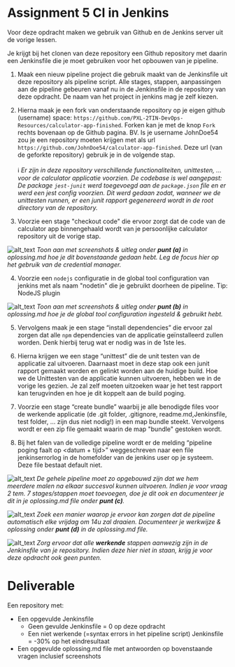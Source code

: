 # Assignment 5 CI in Jenkins

Voor deze opdracht maken we gebruik van Github en de Jenkins server uit de vorige lessen.

Je krijgt bij het clonen van deze repository een Github repository met daarin een Jenkinsfile die je moet gebruiken voor het opbouwen van je pipeline.

1. Maak een nieuw pipeline project die gebruik maakt van de Jenkinsfile uit deze repository als pipeline script. Alle stages, stappen, aanpassingen aan de pipeline gebeuren vanaf nu in de Jenkinsfile in de repository van deze opdracht. De naam van het project in jenkins mag je zelf kiezen.


2. Hierna maak je een fork van onderstaande repository op je eigen github (username) space:
```https://github.com/PXL-2TIN-DevOps-Resources/calculator-app-finished```. Forken kan je met de knop `Fork` rechts bovenaan op de Github pagina. BV. Is je username JohnDoe54 zou je een repository moeten krijgen met als url `https://github.com/JohnDoe54/calculator-app-finished`. Deze url (van de geforkte repository) gebruik je in de volgende stap.
<br/><br/>
:information_source: _Er zijn in deze repository verschillende functionaliteiten, unittesten, ... voor de calculator applicatie voorzien. De codebase is wel aangepast: De package `jest-junit` werd toegevoegd aan de `package.json` file en er werd een jest config voorzien. Dit werd gedaan zodat, wanneer we de unittesten runnen, er een junit rapport gegenereerd wordt in de root directory van de repository._

3. Voorzie een stage "checkout code" die ervoor zorgt dat de code van de calculator app binnengehaald wordt van je persoonlijke calculator repository uit de vorige stap.

![alt_text](https://i.imgur.com/9leib3p.png "image_tooltip")
_Toon aan met screenshots & uitleg onder **punt (a)** in oplossing.md hoe je dit bovenstaande gedaan hebt. Leg de focus hier op het gebruik van de credential manager._

4. Voorzie een `nodejs` configuratie in de global tool configuration van jenkins met als naam "nodetin" die je gebruikt doorheen de pipeline. Tip: NodeJS plugin

![alt_text](https://i.imgur.com/9leib3p.png "image_tooltip")
_Toon aan met screenshots & uitleg onder **punt (b)** in oplossing.md hoe je de global tool configuration ingesteld & gebruikt hebt._

5. Vervolgens maak je een stage “install dependencies” die ervoor zal zorgen dat alle `npm` dependencies van de applicatie geïnstalleerd zullen worden. Denk hierbij terug wat er nodig was in de 1ste les. 

6. Hierna krijgen we een stage “unittest” die de unit testen van de applicatie zal uitvoeren. Daarnaast moet in deze stap ook een junit rapport gemaakt worden en gelinkt worden aan de huidige build. Hoe we de Unittesten van de applicatie kunnen uitvoeren, hebben we in de vorige les gezien. Je zal zelf moeten uitzoeken waar je het test rapport kan terugvinden en hoe je dit koppelt aan de build poging.

7. Voorzie een stage “create bundle” waarbij je alle benodigde files voor de werkende applicatie (de .git folder, .gitignore, readme.md,Jenkinsfile, test folder, ... zijn dus niet nodig!) in een map bundle steekt. Vervolgens wordt er een zip file gemaakt waarin de map "bundle" gestoken wordt.

8. Bij het falen van de volledige pipeline wordt er de melding “pipeline poging faalt op &lt;datum + tijd>” weggeschreven naar een file jenkinserrorlog in de homefolder van de jenkins user op je systeem. Deze file bestaat default niet.

![alt_text](https://i.imgur.com/9leib3p.png "image_tooltip") _De gehele pipeline moet zo opgebouwd zijn dat we hem meerdere malen na elkaar succesvol kunnen uitvoeren. Indien je voor vraag 2 tem. 7 stages/stappen  moet toevoegen, doe je dit ook en documenteer je dit in je oplossing.md file onder **punt (c)**._

![alt_text](https://i.imgur.com/9leib3p.png "image_tooltip") _Zoek een manier waarop je ervoor kan zorgen dat de pipeline automatisch elke vrijdag om 14u zal draaien. Documenteer je werkwijze & oplossing onder **punt (d)** in de oplossing.md file._

![alt_text](https://i.imgur.com/9leib3p.png "image_tooltip")
_Zorg ervoor dat alle **werkende** stappen aanwezig zijn in de Jenkinsfile van je repository. Indien deze hier niet in staan, krijg je voor deze opdracht ook geen punten._

# Deliverable
Een repository met:
- Een opgevulde Jenkinsfile
    - Geen gevulde Jenkinsfile = 0 op deze opdracht
    - Een niet werkende (=syntax errors in het pipeline script) Jenkinsfile = -30% op het eindresultaat
- Een opgevulde oplossing.md file met antwoorden op bovenstaande vragen inclusief screenshots
